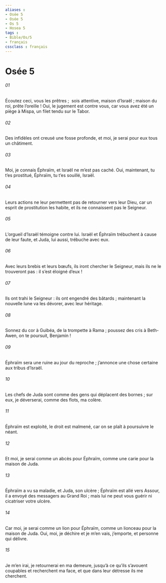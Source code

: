 ```yaml
---
aliases : 
- Osée 5
- Osée 5
- Os 5
- Hosea 5
tags : 
- Bible/Os/5
- français
cssclass : français
---
```


# Osée 5

###### 01
Écoutez ceci, vous les prêtres ;
 sois attentive, maison d’Israël ;
maison du roi, prête l’oreille !
Oui, le jugement est contre vous,
car vous avez été un piège à Mispa,
un filet tendu sur le Tabor.
###### 02
Des infidèles ont creusé une fosse profonde,
et moi, je serai pour eux tous un châtiment.
###### 03
Moi, je connais Éphraïm,
et Israël ne m’est pas caché.
Oui, maintenant, tu t’es prostitué, Éphraïm,
tu t’es souillé, Israël.
###### 04
Leurs actions ne leur permettent pas
de retourner vers leur Dieu,
car un esprit de prostitution les habite,
et ils ne connaissent pas le Seigneur.
###### 05
L’orgueil d’Israël témoigne contre lui.
Israël et Éphraïm trébuchent à cause de leur faute,
et Juda, lui aussi, trébuche avec eux.
###### 06
Avec leurs brebis et leurs bœufs,
ils iront chercher le Seigneur,
mais ils ne le trouveront pas :
il s’est éloigné d’eux !
###### 07
Ils ont trahi le Seigneur :
ils ont engendré des bâtards ;
maintenant la nouvelle lune
va les dévorer, avec leur héritage.
###### 08
Sonnez du cor à Guibéa,
de la trompette à Rama ;
poussez des cris à Beth-Awen,
on te poursuit, Benjamin !
###### 09
Éphraïm sera une ruine
au jour du reproche ;
j’annonce une chose certaine
aux tribus d’Israël.
###### 10
Les chefs de Juda
sont comme des gens qui déplacent des bornes ;
sur eux, je déverserai,
comme des flots, ma colère.
###### 11
Éphraïm est exploité,
le droit est malmené,
car on se plaît
à poursuivre le néant.
###### 12
Et moi, je serai comme un abcès pour Éphraïm,
comme une carie pour la maison de Juda.
###### 13
Éphraïm a vu sa maladie,
et Juda, son ulcère ;
Éphraïm est allé vers Assour,
il a envoyé des messagers au Grand Roi ;
mais lui ne peut vous guérir
ni cicatriser votre ulcère.
###### 14
Car moi, je serai comme un lion pour Éphraïm,
comme un lionceau pour la maison de Juda.
Oui, moi, je déchire et je m’en vais,
j’emporte, et personne qui délivre.
###### 15
Je m’en irai, je retournerai en ma demeure,
jusqu’à ce qu’ils s’avouent coupables
et recherchent ma face,
et que dans leur détresse ils me cherchent.
